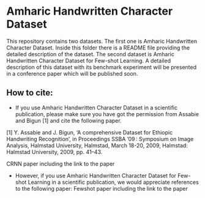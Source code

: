 # Amharic Handwritten Character Dataset
This repository contains two datasets. The first one is Amharic Handwritten Character Dataset. Inside this folder there is a README file providing the detailed description of the dataset. The second dataset is Amharic Handwritten Character Dataset for Few-shot Learning. A detailed description of this dataset with its benchmark experiment will be presented in a conference paper which will be published soon. <!--- is presented in the paper by Gondere et. al., [].--->

## How to cite:
* If you use Amharic Handwritten Character Dataset in a scientific publication, please make sure you have got the permission from Assabie and Bigun [1] and cite the following paper. 

[1] Y. Assabie and J. Bigun, ‘A comprehensive Dataset for Ethiopic Handwriting Recognition’, in Proceedings SSBA ’09 : Symposium on Image Analysis, Halmstad University, Halmstad, March 18-20, 2009, Halmstad: Halmstad University, 2009, pp. 41–43.

  CRNN paper including the link to the paper 
* However, if you use Amharic Handwritten Character Dataset for Few-shot Learning in a scientific publication, we would appreciate references to the following paper:
  Fewshot paper including the link to the paper 


